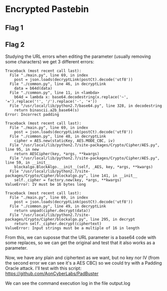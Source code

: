 # Encrypted Pastebin

## Flag 1

## Flag 2
Studying the URL errors when editing the parameter (usually removing some characters) we get 3 different errors:
```
Traceback (most recent call last):
  File "./main.py", line 69, in index
    post = json.loads(decryptLink(postCt).decode('utf8'))
  File "./common.py", line 46, in decryptLink
    data = b64d(data)
  File "./common.py", line 11, in <lambda>
    b64d = lambda x: base64.decodestring(x.replace('~', '=').replace('!', '/').replace('-', '+'))
  File "/usr/local/lib/python2.7/base64.py", line 328, in decodestring
    return binascii.a2b_base64(s)
Error: Incorrect padding
```
```
Traceback (most recent call last):
  File "./main.py", line 69, in index
    post = json.loads(decryptLink(postCt).decode('utf8'))
  File "./common.py", line 48, in decryptLink
    cipher = AES.new(staticKey, AES.MODE_CBC, iv)
  File "/usr/local/lib/python2.7/site-packages/Crypto/Cipher/AES.py", line 95, in new
    return AESCipher(key, *args, **kwargs)
  File "/usr/local/lib/python2.7/site-packages/Crypto/Cipher/AES.py", line 59, in __init__
    blockalgo.BlockAlgo.__init__(self, _AES, key, *args, **kwargs)
  File "/usr/local/lib/python2.7/site-packages/Crypto/Cipher/blockalgo.py", line 141, in __init__
    self._cipher = factory.new(key, *args, **kwargs)
ValueError: IV must be 16 bytes long
```
```
Traceback (most recent call last):
  File "./main.py", line 69, in index
    post = json.loads(decryptLink(postCt).decode('utf8'))
  File "./common.py", line 49, in decryptLink
    return unpad(cipher.decrypt(data))
  File "/usr/local/lib/python2.7/site-packages/Crypto/Cipher/blockalgo.py", line 295, in decrypt
    return self._cipher.decrypt(ciphertext)
ValueError: Input strings must be a multiple of 16 in length
```

From this, we can suposse that the URL parameter is a base64 code with some replaces, so we can get the original and test that it also works as a parameter.

Now, we have any plain and ciphertext as we want, but no key nor IV (from the second error we can see it's a AES CBC) so we could try with a Padding Oracle attack.
I'll test with this script:
https://github.com/AonCyberLabs/PadBuster

We can see the command execution log in the file output.log
